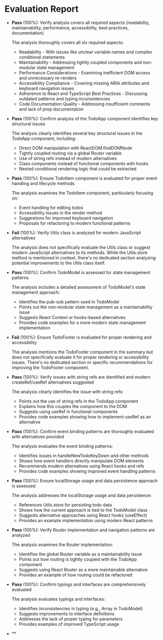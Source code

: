 # Evaluation Report

- **Pass** (100%): Verify analysis covers all required aspects (readability, maintainability, performance, accessibility, best practices, documentation)
  
  The analysis thoroughly covers all six required aspects:
  - Readability - With issues like unclear variable names and complex conditional statements
  - Maintainability - Addressing tightly coupled components and non-modular state management
  - Performance Considerations - Examining inefficient DOM access and unnecessary re-renders
  - Accessibility Compliance - Covering missing ARIA attributes and keyboard navigation issues
  - Adherence to React and TypeScript Best Practices - Discussing outdated patterns and typing inconsistencies
  - Code Documentation Quality - Addressing insufficient comments and lack of prop documentation

- **Pass** (100%): Confirm analysis of the TodoApp component identifies key structural issues
  
  The analysis clearly identifies several key structural issues in the TodoApp component, including:
  - Direct DOM manipulation with ReactDOM.findDOMNode
  - Tightly coupled routing via a global Router variable
  - Use of string refs instead of modern alternatives
  - Class components instead of functional components with hooks
  - Nested conditional rendering logic that could be extracted

- **Pass** (100%): Ensure TodoItem component is evaluated for proper event handling and lifecycle methods
  
  The analysis examines the TodoItem component, particularly focusing on:
  - Event handling for editing todos
  - Accessibility issues in the render method
  - Suggestions for improved keyboard navigation
  - Proposals for refactoring to modern functional patterns

- **Fail** (100%): Verify Utils class is analyzed for modern JavaScript alternatives
  
  The analysis does not specifically evaluate the Utils class or suggest modern JavaScript alternatives to its methods. While the Utils.store method is mentioned in context, there's no dedicated section analyzing potential improvements to the Utils class itself.

- **Pass** (100%): Confirm TodoModel is assessed for state management patterns
  
  The analysis includes a detailed assessment of TodoModel's state management approach:
  - Identifies the pub-sub pattern used in TodoModel
  - Points out the non-modular state management as a maintainability issue
  - Suggests React Context or hooks-based alternatives
  - Provides code examples for a more modern state management implementation

- **Fail** (100%): Ensure TodoFooter is evaluated for proper rendering and accessibility
  
  The analysis mentions the TodoFooter component in the summary but does not specifically evaluate it for proper rendering or accessibility issues. There's no dedicated section or specific recommendations for improving the TodoFooter component.

- **Pass** (100%): Verify issues with string refs are identified and modern createRef/useRef alternatives suggested
  
  The analysis clearly identifies the issue with string refs:
  - Points out the use of string refs in the TodoApp component
  - Explains how this couples the component to the DOM
  - Suggests using useRef in functional components
  - Provides code examples showing how to implement useRef as an alternative

- **Pass** (100%): Confirm event binding patterns are thoroughly evaluated with alternatives provided
  
  The analysis evaluates the event binding patterns:
  - Identifies issues in handleNewTodoKeyDown and other methods
  - Shows how event handlers directly manipulate DOM elements
  - Recommends modern alternatives using React hooks and refs
  - Provides code examples showing improved event handling patterns

- **Pass** (100%): Ensure localStorage usage and data persistence approach is assessed
  
  The analysis addresses the localStorage usage and data persistence:
  - References Utils.store for persisting todo data
  - Shows how the current approach is tied to the TodoModel class
  - Suggests alternative approaches using React hooks (useEffect)
  - Provides an example implementation using modern React patterns

- **Pass** (100%): Verify Router implementation and navigation patterns are analyzed
  
  The analysis examines the Router implementation:
  - Identifies the global Router variable as a maintainability issue
  - Points out how routing is tightly coupled with the TodoApp component
  - Suggests using React Router as a more maintainable alternative
  - Provides an example of how routing could be refactored

- **Pass** (100%): Confirm typings and interfaces are comprehensively evaluated
  
  The analysis evaluates typings and interfaces:
  - Identifies inconsistencies in typing (e.g., Array<any> in TodoModel)
  - Suggests improvements to interface definitions
  - Addresses the lack of proper typing for parameters
  - Provides examples of improved TypeScript usage

- **